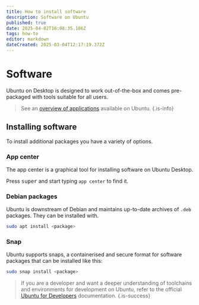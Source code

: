 ```yaml
---
title: How to install software
description: Software on Ubuntu
published: true
date: 2025-04-02T16:08:35.106Z
tags: how-to
editor: markdown
dateCreated: 2025-03-04T12:17:19.372Z
---
```


# Software

Ubuntu on Desktop is designed to work out-of-the-box and comes pre-packaged with tools suitable for all users.

> See an [overview of applications](/ubuntu/applications) available on Ubuntu.
{.is-info}

## Installing software

To install additional packages you have a variety of options.

### App center

The app center is a graphical tool for installing software on Ubuntu Desktop. 

Press <kbd>super</kbd> and start typing `app center` to find it.

### Debian packages

Ubuntu is downstream of Debian and maintains up-to-date archives of `.deb` packages.
They can be installed with.

```bash
sudo apt install <package>
```

### Snap

Ubuntu supports snaps, a containerised and secure format for software packages that can be installed like this:

```bash
sudo snap install <package>
```

> If you are a developer and want a deeper understanding of toolchains and environments
> for development on Ubuntu, refer to the official [Ubuntu for Developers](https://canonical-ubuntu-for-developers.readthedocs-hosted.com/en/latest/) documentation.
{.is-success}
